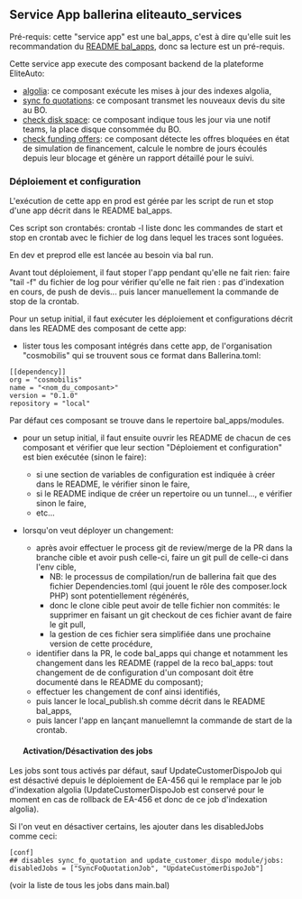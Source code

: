 ## Service App ballerina eliteauto_services

Pré-requis: cette "service app" est une bal_apps, c'est à dire qu'elle suit les recommandation du [README bal_apps](../../README.md), donc sa lecture est un pré-requis.

Cette service app execute des composant backend de la plateforme EliteAuto:
* [algolia](../../modules/algolia/README.md): ce composant exécute les mises à jour des indexes algolia,
* [sync fo quotations](../../modules/sync_fo_quotations/README.md): ce composant transmet les nouveaux devis du site au BO.
* [check disk space](../../modules/check_disk_space/README.md): ce composant indique tous les jour via une notif teams, la place disque consommée du BO.
* [check funding offers](../../modules/check_funding_offers/README.md): ce composant détecte les offres bloquées en état de simulation de financement, calcule le nombre de jours écoulés depuis leur blocage et génère un rapport détaillé pour le suivi.

### Déploiement et configuration

L'exécution de cette app en prod est gérée par les script de run et stop d'une app décrit dans le README bal_apps.

Ces script son crontabés: crontab -l liste donc les commandes de start et stop en crontab avec le fichier de log dans lequel les traces sont loguées.

En dev et preprod elle est lancée au besoin via bal run.

Avant tout déploiement, il faut stoper l'app pendant qu'elle ne fait rien: faire "tail -f" du fichier de log pour vérifier qu'elle ne fait rien : pas d'indexation en cours, de push de devis... puis lancer manuellement la commande de stop de la crontab.

Pour un setup initial, il faut exécuter les déploiement et configurations décrit dans les README des composant de cette app:
* lister tous les composant intégrés dans cette app, de l'organisation "cosmobilis" qui se trouvent sous ce format dans Ballerina.toml:
```
[[dependency]]
org = "cosmobilis"
name = "<nom_du_composant>"
version = "0.1.0"
repository = "local"

```
Par défaut ces composant se trouve dans le repertoire bal_apps/modules.
* pour un setup initial, il faut ensuite ouvrir les README de chacun de ces composant et vérifier que leur section "Déploiement et configuration" est bien exécutée (sinon le faire): 
  * si une section de variables de configuration est indiquée à créer dans le README, le vérifier sinon le faire,
  * si le README indique de créer un repertoire ou un tunnel..., e vérifier sinon le faire,
  * etc...
* lorsqu'on veut déployer un changement:
  * après avoir effectuer le process git de review/merge de la PR dans la branche cible et avoir push celle-ci, faire un git pull de celle-ci dans l'env cible,
    * NB: le processus de compilation/run de ballerina fait que des fichier Dependencies.toml (qui jouent le rôle des composer.lock PHP) sont potentiellement régénérés,
    * donc le clone cible peut avoir de telle fichier non commités: le supprimer en faisant un git checkout de ces fichier avant de faire le git pull,
    * la gestion de ces fichier sera simplifiée dans une prochaine version de cette procédure,
  * identifier dans la PR, le code bal_apps qui change et notamment les changement dans les README (rappel de la reco bal_apps: tout changement de de configuration d'un composant doit être documenté dans le README du composant);
  * effectuer les changement de conf ainsi identifiés,
  * puis lancer le local_publish.sh comme décrit dans le README bal_apps,
  * puis lancer l'app en lançant manuellemnt la commande de start de la crontab.

  #### Activation/Désactivation des jobs

Les jobs sont tous activés par défaut, sauf UpdateCustomerDispoJob qui est désactivé depuis le déploiement de EA-456 qui le remplace par le job d'indexation algolia (UpdateCustomerDispoJob est conservé pour le moment en cas de rollback de EA-456 et donc de ce job d'indexation algolia).

Si l'on veut en désactiver certains, les ajouter dans les disabledJobs comme ceci:
```
[conf]
## disables sync_fo_quotation and update_customer_dispo module/jobs:
disabledJobs = ["SyncFoQuotationJob", "UpdateCustomerDispoJob"]
```
(voir la liste de tous les jobs dans main.bal)